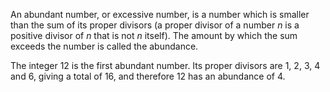 An abundant number, or excessive number, is a number which is smaller than the sum of its proper divisors (a proper divisor of a number $n$ is a positive divisor of $n$ that is not $n$ itself). The amount by which the sum exceeds the number is called the abundance. 

The integer $12$ is the first abundant number. Its proper divisors are $1$, $2$, $3$, $4$ and $6$, giving a total of $16$, and therefore $12$ has an abundance of $4$.
